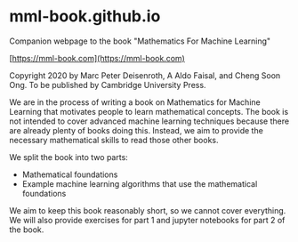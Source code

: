 # mml-book.github.io
Companion webpage to the book "Mathematics For Machine Learning"

[https://mml-book.com](https://mml-book.com)

Copyright 2020 by Marc Peter Deisenroth, A Aldo Faisal, and Cheng Soon Ong. To be published by Cambridge University Press.

We are in the process of writing a book on Mathematics for Machine Learning that motivates people to learn mathematical concepts. The book is not intended to cover advanced machine learning techniques because there are already plenty of books doing this. Instead, we aim to provide the necessary mathematical skills to read those other books.

We split the book into two parts:

* Mathematical foundations
* Example machine learning algorithms that use the mathematical foundations

We aim to keep this book reasonably short, so we cannot cover everything. We will also provide exercises for part 1 and jupyter notebooks for part 2 of the book.
